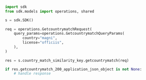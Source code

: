 <!-- Start SDK Example Usage -->
```python
import sdk
from sdk.models import operations, shared

s = sdk.SDK()
    
req = operations.GetcountrymatchRequest(
    query_params=operations.GetcountrymatchQueryParams(
        country="magni",
        license="officiis",
    ),
)
    
res = s.country_match_similarity_key.getcountrymatch(req)

if res.getcountrymatch_200_application_json_object is not None:
    # handle response
```
<!-- End SDK Example Usage -->